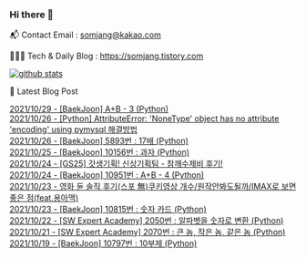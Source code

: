 ### Hi there 👋

📬  Contact Email : somjang@kakao.com

👨🏻‍💻  Tech & Daily Blog : https://somjang.tistory.com

[![github stats](https://github-readme-stats.vercel.app/api?username=SOMJANG&show_icons=true&hide_border=False)](https://somjang.tistory.com)

🤩 Latest Blog Post

[2021/10/29 - [BaekJoon] A+B - 3 (Python)](https://somjang.tistory.com/entry/BaekJoon-AB-3-Python) <br>
[2021/10/26 - [Python] AttributeError: 'NoneType' object has no attribute 'encoding' using pymysql 해결방법](https://somjang.tistory.com/entry/Python-AttributeError-NoneType-object-has-no-attribute-encoding-using-pymysql-%ED%95%B4%EA%B2%B0%EB%B0%A9%EB%B2%95) <br>
[2021/10/26 - [BaekJoon] 5893번 : 17배 (Python)](https://somjang.tistory.com/entry/BaekJoon-5893%EB%B2%88-17%EB%B0%B0-Python) <br>
[2021/10/25 - [BaekJoon] 10156번 : 과자 (Python)](https://somjang.tistory.com/entry/BaekJoon-10156%EB%B2%88-%EA%B3%BC%EC%9E%90-Python) <br>
[2021/10/24 - [GS25] 갓생기획! 신상기획팀 - 참깨수제비 후기!](https://somjang.tistory.com/entry/GS25-%EA%B0%93%EC%83%9D%EA%B8%B0%ED%9A%8D-%EC%8B%A0%EC%83%81%EA%B8%B0%ED%9A%8D%ED%8C%80-%EC%B0%B8%EA%B9%A8%EC%88%98%EC%A0%9C%EB%B9%84-%ED%9B%84%EA%B8%B0) <br>
[2021/10/24 - [BaekJoon] 10951번 : A+B - 4 (Python)](https://somjang.tistory.com/entry/BaekJoon-10951%EB%B2%88-AB-4-Python) <br>
[2021/10/23 - 영화 듄 솔직 후기(스포 無)쿠키영상 개수/원작안봐도될까/IMAX로 보면 좋은 점(feat.용아맥)](https://somjang.tistory.com/entry/%EC%98%81%ED%99%94-%EB%93%84-%EC%86%94%EC%A7%81-%ED%9B%84%EA%B8%B0%EC%8A%A4%ED%8F%AC-%E7%84%A1%EC%BF%A0%ED%82%A4%EC%98%81%EC%83%81-%EA%B0%9C%EC%88%98%EC%9B%90%EC%9E%91%EC%95%88%EB%B4%90%EB%8F%84%EB%90%A0%EA%B9%8CIMAX%EB%A1%9C-%EB%B3%B4%EB%A9%B4-%EC%A2%8B%EC%9D%80-%EC%A0%90) <br>
[2021/10/23 - [BaekJoon] 10815번 : 숫자 카드 (Python)](https://somjang.tistory.com/entry/BaekJoon-10815%EB%B2%88-%EC%88%AB%EC%9E%90-%EC%B9%B4%EB%93%9C-Python) <br>
[2021/10/22 - [SW Expert Academy] 2050번 : 알파벳을 숫자로 변환 (Python)](https://somjang.tistory.com/entry/SW-Expert-Academy-2050%EB%B2%88-%EC%95%8C%ED%8C%8C%EB%B2%B3%EC%9D%84-%EC%88%AB%EC%9E%90%EB%A1%9C-%EB%B3%80%ED%99%98-Python) <br>
[2021/10/21 - [SW Expert Academy] 2070번 : 큰 놈, 작은 놈, 같은 놈 (Python)](https://somjang.tistory.com/entry/SW-Expert-Academy-2070%EB%B2%88-%ED%81%B0-%EB%86%88-%EC%9E%91%EC%9D%80-%EB%86%88-%EA%B0%99%EC%9D%80-%EB%86%88-Python) <br>
[2021/10/19 - [BaekJoon] 10797번 : 10부제 (Python)](https://somjang.tistory.com/entry/BaekJoon-10797%EB%B2%88-10%EB%B6%80%EC%A0%9C-Python) <br>

